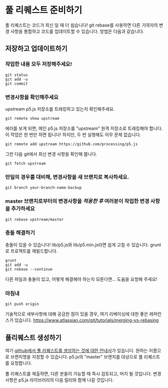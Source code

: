 # 풀 리퀘스트 준비하기

풀 리퀘스트는 코드가 최신 일 때 더 쉽습니다! git rebase를 사용하면 다른 기여자의 변경 사항을 통합하고 코드를 업데이트할 수 있습니다. 방법은 다음과 같습니다.

## 저장하고 업데이트하기

### 작업한 내용 모두 저장해주세요!
    git status 
    git add -u
    git commit 

### 변경사항을 확인해주세요
upstream p5.js 저장소를 트래킹하고 있는지 확인해주세요.

    git remote show upstream

에러를 보게 되면, 메인 p5.js 저장소를 "upstream" 원격 저장소로 트래킹해야 합니다. 이 작업은 한 번만 하면 됩니다! 하지만, 두 번 실행해도 아무 문제 없습니다.

    git remote add upstream https://github.com/processing/p5.js

그런 다음 git에서 최신 변경 사항을 확인해 봅니다.

    git fetch upstream 

### 만일의 경우를 대비해, 변경사항을 새 브랜치로 복사하세요.
    git branch your-branch-name-backup 

### master 브랜치로부터의 변경사항을 *적용한 후* 여러분이 작업한 변경 사항을 추가하세요
    git rebase upstream/master 

### 충돌 해결하기
충돌이 있을 수 있습니다!
lib/p5.js와 lib/p5.min.js라면 쉽게 고칠 수 있습니다. grunt로 프로젝트를 재빌드합니다.

    grunt 
    git add -u
    git rebase --continue

다른 파일과 충돌이 있고, 어떻게 해결해야 하는지 모른다면... 도움을 요청해 주세요!

### 마침내
    git push origin

기술적으로 세부사항에 대해 궁금한 점이 있을 경우, 여기 리베이싱에 대한 좋은 레퍼런스가 있습니다. https://www.atlassian.com/git/tutorials/merging-vs-rebasing

## 풀리퀘스트 생성하기

여기 [github에서 풀 리퀘스트를 생성하는 것에 대한 안내서](https://help.github.com/articles/creating-a-pull-request/)가 있습니다. 원하는 이름으로 브랜치명을 지정할 수 있습니다. p5.js의 "master" 브랜치를 대상으로 풀 리퀘스트를 요청합니다.

풀 리퀘스트를 제출하면, 다른 분들이 가능할 때 즉시 검토되고, 머지 될 것입니다. 변경사항은 p5.js 라이브러리의 다음 릴리와 함께 나갈 것입니다.
